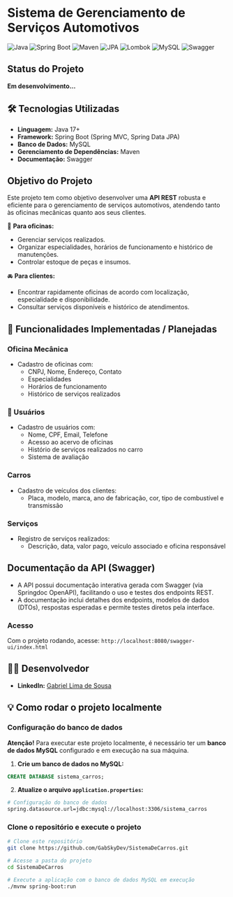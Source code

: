 # Sistema de Gerenciamento de Serviços Automotivos

![Java](https://img.shields.io/badge/Java-17-blue.svg)
![Spring Boot](https://img.shields.io/badge/Spring%20Boot-3.4.3-brightgreen.svg)
![Maven](https://img.shields.io/badge/Maven-3.9.6-C71A36.svg)
![JPA](https://img.shields.io/badge/JPA-Hibernate-orange.svg)
![Lombok](https://img.shields.io/badge/Lombok-%E2%9C%94-green.svg)
![MySQL](https://img.shields.io/badge/MySQL-8.0-blue.svg)
![Swagger](https://img.shields.io/badge/Documentação-Swagger-green.svg)


## Status do Projeto
**Em desenvolvimento...**


## 🛠️ Tecnologias Utilizadas
- **Linguagem:** Java 17+
- **Framework:** Spring Boot (Spring MVC, Spring Data JPA)
- **Banco de Dados:** MySQL
- **Gerenciamento de Dependências:** Maven
- **Documentação:** Swagger


## Objetivo do Projeto
Este projeto tem como objetivo desenvolver uma **API REST** robusta e eficiente para o gerenciamento de serviços automotivos, atendendo tanto às oficinas mecânicas quanto aos seus clientes.

🔧 **Para oficinas:**
- Gerenciar serviços realizados.
- Organizar especialidades, horários de funcionamento e histórico de manutenções.
- Controlar estoque de peças e insumos.

🚘 **Para clientes:**
- Encontrar rapidamente oficinas de acordo com localização, especialidade e disponibilidade.
- Consultar serviços disponíveis e histórico de atendimentos.


## 🚀 Funcionalidades Implementadas / Planejadas

### Oficina Mecânica
- Cadastro de oficinas com:
  - CNPJ, Nome, Endereço, Contato
  - Especialidades
  - Horários de funcionamento
  - Histórico de serviços realizados

### 👥 Usuários
-  Cadastro de usuários com:
    - Nome, CPF, Email, Telefone
    - Acesso ao acervo de oficinas
    - Histório de serviços realizados no carro
    - Sistema de avaliação

### Carros
- Cadastro de veículos dos clientes:
  - Placa, modelo, marca, ano de fabricação, cor, tipo de combustível e transmissão

### Serviços
- Registro de serviços realizados:
  - Descrição, data, valor pago, veículo associado e oficina responsável
 
## Documentação da API (Swagger)
- A API possui documentação interativa gerada com Swagger (via Springdoc OpenAPI), facilitando o uso e testes dos endpoints REST.
- A documentação inclui detalhes dos endpoints, modelos de dados (DTOs), respostas esperadas e permite testes diretos pela interface.
### Acesso
Com o projeto rodando, acesse:
```http://localhost:8080/swagger-ui/index.html```

## 👨‍💻 Desenvolvedor

- **LinkedIn:** [Gabriel Lima de Sousa](https://www.linkedin.com/in/gabriel-lima-de-sousa-31a358287/)


## 💡 Como rodar o projeto localmente

### Configuração do banco de dados
**Atenção!** Para executar este projeto localmente, é necessário ter um **banco de dados MySQL** configurado e em execução na sua máquina.

1. **Crie um banco de dados no MySQL:**

```sql
CREATE DATABASE sistema_carros;
```

2. **Atualize o arquivo ```application.properties```:**

```bash
# Configuração do banco de dados
spring.datasource.url=jdbc:mysql://localhost:3306/sistema_carros
```

### Clone o repositório e execute o projeto

```bash
# Clone este repositório
git clone https://github.com/GabSkyDev/SistemaDeCarros.git

# Acesse a pasta do projeto
cd SistemaDeCarros

# Execute a aplicação com o banco de dados MySQL em execução
./mvnw spring-boot:run
